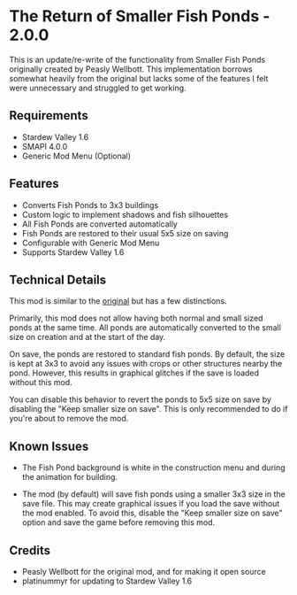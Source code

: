 # The Return of Smaller Fish Ponds - 2.0.0

This is an update/re-write of the functionality from Smaller Fish Ponds
originally created by Peasly Wellbott. This implementation borrows somewhat
heavily from the original but lacks some of the features I felt were
unnecessary and struggled to get working.

## Requirements

* Stardew Valley 1.6
* SMAPI 4.0.0
* Generic Mod Menu (Optional)

## Features

* Converts Fish Ponds to 3x3 buildings
* Custom logic to implement shadows and fish silhouettes
* All Fish Ponds are converted automatically
* Fish Ponds are restored to their usual 5x5 size on saving
* Configurable with Generic Mod Menu
* Supports Stardew Valley 1.6

## Technical Details

This mod is similar to the
[original](https://www.nexusmods.com/stardewvalley/mods/7651) but has a few
distinctions.

Primarily, this mod does not allow having both normal and small sized ponds
at the same time. All ponds are automatically converted to the small size on
creation and at the start of the day.

On save, the ponds are restored to standard fish ponds. By default, the size
is kept at 3x3 to avoid any issues with crops or other structures nearby the
pond. However, this results in graphical glitches if the save is loaded
without this mod.

You can disable this behavior to revert the ponds to 5x5 size on save by
disabling the "Keep smaller size on save". This is only recommended to do if
you're about to remove the mod.

## Known Issues

* The Fish Pond background is white in the construction menu and during the
  animation for building.

* The mod (by default) will save fish ponds using a smaller 3x3 size in the
  save file. This may create graphical issues if you load the save without
  the mod enabled. To avoid this, disable the "Keep smaller size on save"
  option and save the game before removing this mod.

## Credits

* Peasly Wellbott for the original mod, and for making it open source
* platinummyr for updating to Stardew Valley 1.6
